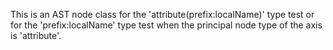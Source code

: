 
This is an AST node class for the 'attribute(prefix:localName)' type test or for the 'prefix:localName' type test when the principal node type of the axis is 'attribute'.
